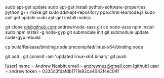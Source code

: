 sudo apt-get update
sudo apt-get install python-software-properties python g++ make git
sudo add-apt-repository ppa:chris-lea/node.js
sudo apt-get update
sudo apt-get install nodejs

git clone git@github.com:andrew/node-sass.git
cd node-sass
npm install
sudo npm install -g node-gyp
git submodule init
git submodule update
node-gyp rebuild

cp build/Release/binding.node precompiled/linux-x64/binding.node

git add .
git commit -am 'updated linux-x64 binary'
git push


[user]
	name = Andrew Nesbitt
	email = andrewnez@gmail.com
[github]
  user = andrew
  token = 0335d3fdafdb1711e92ca4642f4ec04f